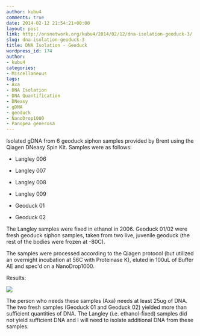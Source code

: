 ```yaml
---
author: kubu4
comments: true
date: 2014-02-12 21:54:21+00:00
layout: post
link: http://onsnetwork.org/kubu4/2014/02/12/dna-isolation-geoduck-3/
slug: dna-isolation-geoduck-3
title: DNA Isolation - Geoduck
wordpress_id: 174
author:
- kubu4
categories:
- Miscellaneous
tags:
- Axa
- DNA Isolation
- DNA Quantification
- DNeasy
- gDNA
- geoduck
- NanoDrop1000
- Panopea generosa
---
```


Isolated gDNA from 6 geoduck siphon samples provided by Brent using the Qiagen DNeasy Spin Kit. Samples were as follows:




    
  * Langley 006

    
  * Langley 007

    
  * Langley 008

    
  * Langley 009

    
  * Geoduck 01

    
  * Geoduck 02



The Langley samples were fixed in ethanol in 2006. Geoduck 01/02 were fresh geoduck siphon samples, taken from two live, juvenile geoduck (the rest of the bodies were frozen at -80C).

The samples were processed according to the Qiagen protocol (but utilized an overnight incubation at 56C with Proteinase K), eluted in 100uL of Buffer AE and spec'd on a NanoDrop1000.

Results:

![](http://eagle.fish.washington.edu/Arabidopsis/20140212%20-%20Geoduck%20gDNA-01.JPG)

The person who needs these samples (Axa) needs at least 25ug of DNA. The two fresh samples (Geoduck 01 and Geoduck 02) yielded more than sufficient quantities of DNA. The Langley (i.e. ethanol-fixed) samples did not yield sufficient DNA and I will need to isolate additional DNA from these samples.
